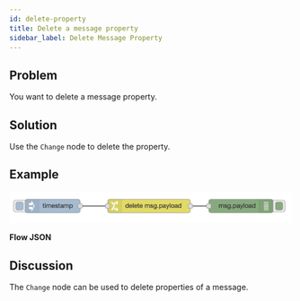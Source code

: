 ```yaml
---
id: delete-property
title: Delete a message property
sidebar_label: Delete Message Property
---
```


## Problem

You want to delete a message property.

## Solution

Use the <code class="node">Change</code> node to delete the property.

## Example

![](../assets/messages/delete-message-property.png)

<b>Flow JSON</b>

## Discussion

The <code class="node">Change</code> node can be used to delete properties of a message.
